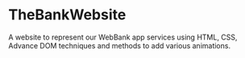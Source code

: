 # TheBankWebsite
A website to represent our WebBank app services using HTML, CSS, Advance DOM techniques and methods to add various animations.
